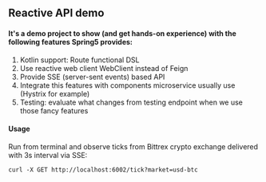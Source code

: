 ## Reactive API demo

#### It's a demo project to show (and get hands-on experience) with the following features Spring5 provides:

1. Kotlin support: Route functional DSL
2. Use reactive web client WebClient instead of Feign
3. Provide SSE (server-sent events) based API
4. Integrate this features with components microservice usually use (Hystrix for example)
5. Testing: evaluate what changes from testing endpoint when we use those fancy features 

#### Usage

Run from terminal and observe ticks from Bittrex crypto exchange delivered with 3s interval via SSE:

`curl -X GET http://localhost:6002/tick?market=usd-btc`